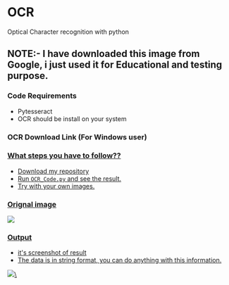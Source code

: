 # OCR
Optical Character recognition with python
## NOTE:- I have downloaded this image from Google, i just used it for Educational and testing purpose.

### Code Requirements
- Pytesseract
- OCR should be install on your system

### OCR Download Link (For Windows user)
   <a href="https://github.com/UB-Mannheim/tesseract/wiki">

### What steps you have to follow??
- Download my repository 
- Run `OCR_Code.py` and see the result.
- Try with your own images.

### Orignal image

<img src="https://github.com/chandanadittyo/Optical_Character_Reader/blob/master/test_picture.jpg">

### Output
- it's screenshot of result
- The data is in string format, you can do anything with this information.

<img src="https://github.com/chandanadittyo/Optical_Character_Reader/blob/master/OCR_Picture.png">\
